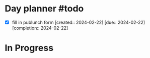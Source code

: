 # Day planner #todo 
- [x] fill in publunch form  [created:: 2024-02-22]  [due:: 2024-02-22]  [completion:: 2024-02-22]

# In Progress

